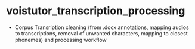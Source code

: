 # voistutor_transcription_processing
- Corpus Transription cleaning (from .docx annotations, mapping audios to transcriptions, removal of unwanted characters, mapping to closest phonemes) and processing workflow
